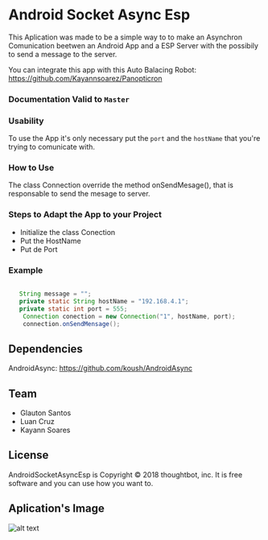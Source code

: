 ﻿# Android Socket Async Esp
This Aplication was made to be a simple way to to make an Asynchron Comunication beetwen an Android App and a ESP Server with the possibily to send a message to the server. 

You can integrate this app with this Auto Balacing Robot: https://github.com/Kayannsoarez/Panopticron

### Documentation Valid to `Master`

### Usability

To use the App it's only necessary put the `port` and the `hostName` that you're trying to comunicate with.

### How to Use
The class Connection override the method onSendMesage(), that is responsable to send the mesage to server. 

### Steps to Adapt the App to your Project
* Initialize the class Conection
* Put the HostName
* Put de Port
### Example
```java

   String message = "";
   private static String hostName = "192.168.4.1";
   private static int port = 555;
	Connection conection = new Connection("1", hostName, port);
	connection.onSendMensage();
```

Dependencies
----------
AndroidAsync: https://github.com/koush/AndroidAsync

Team
----------
* Glauton Santos
* Luan Cruz
* Kayann Soares

License
----------

AndroidSocketAsyncEsp is Copyright © 2018 thoughtbot, inc. It is free software and you can use how you want to.

Aplication's Image
----------
![alt text](https://uploaddeimagens.com.br/images/001/771/591/full/photo_2018-12-10_12-41-15.jpg?1544456496)
